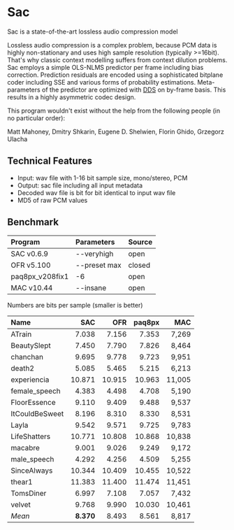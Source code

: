 # Sac
Sac is a state-of-the-art lossless audio compression model

Lossless audio compression is a complex problem, because PCM data is highly non-stationary and uses high sample resolution (typically >=16bit). That's why classic context modelling suffers from context dilution problems. Sac employs a simple OLS-NLMS predictor per frame including bias correction. Prediction residuals are encoded using a sophisticated bitplane coder including SSE and various forms of probability estimations. Meta-parameters of the predictor are optimized with [DDS](https://agupubs.onlinelibrary.wiley.com/doi/10.1029/2005WR004723) on by-frame basis. This results in a highly asymmetric codec design. 

This program wouldn't exist without the help from the following people (in no particular order):

Matt Mahoney, Dmitry Shkarin, Eugene D. Shelwien, Florin Ghido, Grzegorz Ulacha

## Technical Features
* Input: wav file with 1-16 bit sample size, mono/stereo, PCM
* Output: sac file including all input metadata
* Decoded wav file is bit for bit identical to input wav file
* MD5 of raw PCM values
 
## Benchmark
|Program|Parameters|Source|
|:-|:-|:-|
|SAC v0.6.9|--veryhigh|open|
|OFR v5.100|--preset max|closed|
|paq8px_v208fix1|-6|open|
|MAC v10.44|--insane|open|

Numbers are bits per sample (smaller is better)

| Name  | SAC | OFR | paq8px | MAC |
|:---|---:|---:|---:|---:|
|ATrain|7.038|7.156|7.353|7,269|
|BeautySlept|7.450|7.790|7.826|8,464|
|chanchan|9.695|9.778|9.723|9,951|
|death2|5.085|5.465|5.215|6,213|
|experiencia|10.871|10.915|10.963|11,005|
|female_speech|4.383|4.498|4.708|5,190|
|FloorEssence|9.110|9.409|9.488|9,537|
|ItCouldBeSweet|8.196|8.310|8.330|8,531|
|Layla|9.542|9.571|9.725|9,783|
|LifeShatters|10.771|10.808|10.868|10,838|
|macabre|9.001|9.026|9.249|9,172|
|male_speech|4.292|4.256|4.509|5,255|
|SinceAlways|10.344|10.409|10.455|10,522|
|thear1|11.383|11.400|11.474|11,451|
|TomsDiner|6.997|7.108|7.057|7,432|
|velvet|9.768|9.990|10.030|10,461|
|*Mean*|**8.370**|8.493|8.561|8,817|

